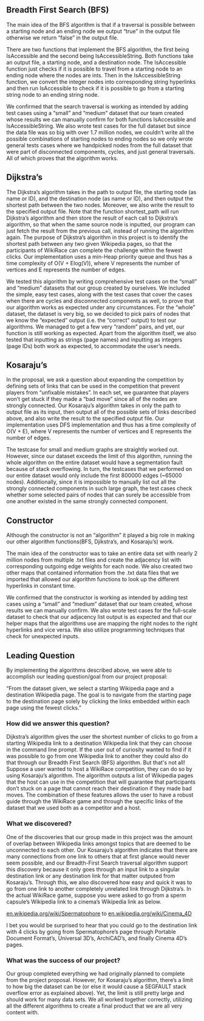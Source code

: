 ## Breadth First Search (BFS)
The main idea of the BFS algorithm is that if a traversal is possible between a starting node and an ending node we output “true” in the output file otherwise we return “false” in the output file.

There are two functions that implement the BFS algorithm, the first being IsAccessible and the second being IsAccessibleString. Both functions take an output file, a starting node, and a destination node. The IsAccessible function just checks if it is possible to travel from a starting node to an ending node where the nodes are ints. Then in the IsAccessibleString function, we convert the integer nodes into corresponding string hyperlinks and then run IsAccessible to check if it is possible to go from a starting string node to an ending string node.

We confirmed that the search traversal is working as intended by adding test cases using a “small” and “medium” dataset that our team created whose results we can manually confirm for both functions IsAccessible and IsAccessibleString. We also wrote test cases for the full dataset but since the data file was so big with over 1.7 million nodes, we couldn’t write all the possible combinations of starting nodes to ending nodes so we only wrote general tests cases where we handpicked nodes from the full dataset that were part of disconnected components, cycles, and just general traversals. All of which proves that the algorithm works.


## Dijkstra’s
The Dijkstra’s algorithm takes in the path to output file, the starting node (as name or ID), and the destination node (as name or ID), and then output the shortest path between the two nodes. Moreover, we also write the result to the specified output file. Note that the function shortest_path will run Dijkstra’s algorithm and then store the result of each call to Dijkstra’s algorithm, so that when the same source node is inputted, our program can just fetch the result from the previous call, instead of running the algorithm again. The purpose of Dijkstra’s algorithm in this project is to identify the shortest path between any two given Wikipedia pages, so that the participants of WikiRace can complete the challenge within the fewest clicks. Our implementation uses a min-Heap priority queue and thus has a time complexity of O(V + Elog(V)), where V represents the number of vertices and E represents the number of edges.

We tested this algorithm by writing comprehensive test cases on the “small” and “medium” datasets that our group created by ourselves. We included the simple, easy test cases, along with the test cases that cover the cases when there are cycles and disconnected components as well, to prove that our algorithm works as expected under any circumstances. For the “whole” dataset, the dataset is very big, so we decided to pick pairs of nodes that we know the “expected” output (i.e. the “correct” output) to test our algorithms. We managed to get a few very “random” pairs, and yet, our function is still working as expected. Apart from the algorithm itself, we also tested that inputting as strings (page names) and inputting as integers (page IDs) both work as expected, to accommodate the user’s needs.

## Kosaraju’s
In the proposal, we ask a question about expanding the competition by defining sets of links that can be used in the competition that prevent players from “unfixable mistakes”. In each set, we guarantee that players won’t get stuck if they made a “bad move” since all of the nodes are strongly connected. Our Kosaraju’s algorithm takes in only the path to output file as its input, then output all of the possible sets of links described above, and also write the result to the specified output file. Our implementation uses DFS implementation and thus has a time complexity of O(V + E), where V represents the number of vertices and E represents the number of edges. 

The testcase for small and medium graphs are straightly worked out. However, since our dataset exceeds the limit of this algorithm, running the whole algorithm on the entire dataset would have a segmentation fault because of stack overflowing. In turn, the testcases that we performed on our entire dataset would only include the first 800000 edges (~65000 nodes). Additionally, since it is impossible to manually list out all the strongly connected components in such large graph, the test cases check whether some selected pairs of nodes that can surely be accessible from one another existed in the same strongly connected component.

## Constructor
Although the constructor is not an “algorithm” it played a big role in making our other algorithm functions(BFS, Djikstra’s, and Kosaraju’s) work.

The main idea of the constructor was to take an entire data set with nearly 2 million nodes from multiple .txt files and create the adjacency list with corresponding outgoing edge weights for each node. We also created two other maps that contained information from the .txt data files that we imported that allowed our algorithm functions to look up the different hyperlinks in constant time. 

We confirmed that the constructor is working as intended by adding test cases using a “small” and “medium” dataset that our team created, whose results we can manually confirm. We also wrote test cases for the full-scale dataset to check that our adjacency list output is as expected and that our helper maps that the algorithms use are mapping the right nodes to the right hyperlinks and vice versa. We also utilize programming techniques that check for unexpected inputs.

## Leading Question
By implementing the algorithms described above, we were able to accomplish our leading question/goal from our project proposal:

“From the dataset given, we select a starting Wikipedia page and a destination Wikipedia page. The goal is to navigate from the starting page to the destination page solely by clicking the links embedded within each page using the fewest clicks.”

### How did we answer this question? 
Dijkstra’s algorithm gives the user the shortest number of clicks to go from a starting Wikipedia link to a destination Wikipedia link that they can choose in the command line prompt. If the user out of curiosity wanted to find if it was possible to go from one Wikipedia link to another they could also do that through our Breadth First Search (BFS) algorithm. But that's not all! Suppose a user wanted to host a WikiRace competition, they can do so by using Kosaraju’s algorithm. The algorithm outputs a list of Wikipedia pages that the host can use in the competition that will guarantee that participants don’t stuck on a page that cannot reach their destination if they made bad moves. The combination of these features allows the user to have a robust guide through the WikiRace game and through the specific links of the dataset that we used both as a competitor and a host.
 
### What we discovered? 
One of the discoveries that our group made in this project was the amount of overlap between Wikipedia links amongst topics that are deemed to be unconnected to each other. Our Kosaraju’s algorithm indicates that there are many connections from one link to others that at first glance would never seem possible, and our Breadth-First Search traversal algorithm support this discovery because it only goes through an input link to a singular destination link or any destination link for that matter outputed from Kosaraju’s. Through this, we also discovered how easy and quick it was to go from one link to another completely unrelated link through Dijkstra’s. In the actual WikiRace game, suppose you were asked to go from a sperm capsule’s Wikipedia link to a cinema’s Wikipedia link as below.

[en.wikipedia.org/wiki/Spermatophore](en.wikipedia.org/wiki/Spermatophore) to [en.wikipedia.org/wiki/Cinema_4D](en.wikipedia.org/wiki/Cinema_4D)  

I bet you would be surprised to hear that you could go to the destination link with 4 clicks by going from Spermatophore’s page through Portable Document Format’s, Universal 3D’s, ArchiCAD’s, and finally Cinema 4D’s pages.

### What was the success of our project? 
Our group completed everything we had originally planned to complete from the project proposal. However, for Kosaraju’s algorithm, there’s a limit to how big the dataset can be (or else it would cause a SEGFAULT stack overflow error as explained above). Yet, the limit is still pretty large and should work for many data sets. We all worked together correctly, utilizing all the different algorithms to create a final product that we are all very content with. 
